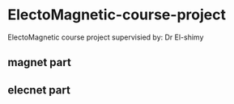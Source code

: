 # ElectoMagnetic-course-project
ElectoMagnetic course project supervisied by: Dr El-shimy
## magnet part 
## elecnet part

